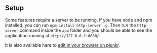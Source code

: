 ## Setup

Some features require a server to be running. If you have node and npm
installed, you can run `npm install http-server -g`. Then run the `http-server`
command inside the `app` folder and you should be able to see the application
running at `http://127.0.0.1:8080/`.

It is also available here to [edit in your browser on plunkr](http://plnkr.co/edit/LXETQi?p=preview).